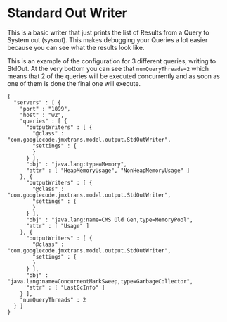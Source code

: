 # Standard Out Writer #

This is a basic writer that just prints the list of Results from a Query to System.out (sysout). This makes debugging your Queries a lot easier because you can see what the results look like.

This is an example of the configuration for 3 different queries, writing to StdOut. At the very bottom you can see that `numQueryThreads=2` which means that 2 of the queries will be executed concurrently and as soon as one of them is done the final one will execute.

```
{
  "servers" : [ {
    "port" : "1099",
    "host" : "w2",
    "queries" : [ {
      "outputWriters" : [ {
        "@class" : "com.googlecode.jmxtrans.model.output.StdOutWriter",
        "settings" : {
        }
      } ],
      "obj" : "java.lang:type=Memory",
      "attr" : [ "HeapMemoryUsage", "NonHeapMemoryUsage" ]
    }, {
      "outputWriters" : [ {
        "@class" : "com.googlecode.jmxtrans.model.output.StdOutWriter",
        "settings" : {
        }
      } ],
      "obj" : "java.lang:name=CMS Old Gen,type=MemoryPool",
      "attr" : [ "Usage" ]
    }, {
      "outputWriters" : [ {
        "@class" : "com.googlecode.jmxtrans.model.output.StdOutWriter",
        "settings" : {
        }
      } ],
      "obj" : "java.lang:name=ConcurrentMarkSweep,type=GarbageCollector",
      "attr" : [ "LastGcInfo" ]
    } ],
    "numQueryThreads" : 2
  } ]
}
```